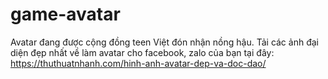 game-avatar
===========

Avatar đang được cộng đồng teen Việt đón nhận nồng hậu. Tải các ảnh đại diện đẹp nhất về làm avatar cho facebook, zalo của bạn tại đây: https://thuthuatnhanh.com/hinh-anh-avatar-dep-va-doc-dao/

